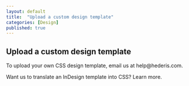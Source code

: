 ```yaml
---
layout: default
title:  "Upload a custom design template"
categories: [Design]
published: true
---
```


<section data-type="chapter" class="hsecchapter" data-hederis-type="hsecchapter" id="pu1GN6WDe"><h1 data-hederis-type="hblkchaptitle" class="hblkchaptitle" id="p5PBRY6RA">Upload a custom design template</h1>
    <p class="hblkp" data-hederis-type="hblkp" id="prsGpFFDG">To upload your own CSS design template, email us at help@hederis.com.</p>
    <p class="hblkp" data-hederis-type="hblkp" id="ptfV11Cuy">Want us to translate an InDesign template into CSS? Learn more.</p>
    </section>
    